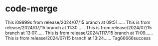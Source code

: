 # code-merge

This i09999s from release/2024/07/15 branch at 09:51......
This is from release/2024/07/15 branch at 11:30......
This is from release/2024/07/15 branch at 13:07......
This is from release/2024/1117/15 branch at 11:09......
This is from release/2024/07/15 branch at 13:24......
Tag66666success

